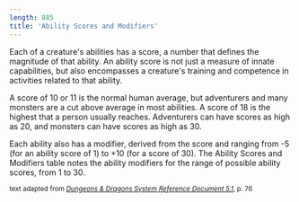 ```yaml
---
length: 885
title: 'Ability Scores and Modifiers'
---
```


Each of a creature's abilities has a score, a number that defines the magnitude of that ability. An ability score is not
just a measure of innate capabilities, but also encompasses a creature's training and competence in activities related
to that ability.

A score of 10 or 11 is the normal human average, but adventurers and many monsters are a cut above average in most
abilities. A score of 18 is the highest that a person usually reaches. Adventurers can have scores as high as 20, and
monsters can have scores as high as 30.

Each ability also has a modifier, derived from the score and ranging from -5 (for an ability score of 1) to +10 (for a
score of 30). The Ability Scores and Modifiers table notes the ability modifiers for the range of possible ability scores,
from 1 to 30.

<ai-dialog title="Ability Scores and Modifiers" component="ability-score-modifiers"></ai-dialog>

<p class="text-xs-right"><small>text adapted from <a href="http://media.wizards.com/2016/downloads/DND/SRD-OGL_V5.1.pdf" target="_blank">
<em>Dungeons & Dragons System Reference Document 5.1</em></a>, p. 76</small></p>